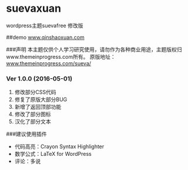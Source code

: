 # suevaxuan
wordpress主题suevafree 修改版

##demo
www.qinshaoxuan.com

###声明
本主题仅供个人学习研究使用，请勿作为各种商业用途，主题版权归www.themeinprogress.com所有。
原版地址：www.themeinprogress.com/sueva/

### Ver 1.0.0 (2016-05-01)
1. 修改部分CSS代码
2. 修复了原版大部分BUG
3. 新增了返回顶部功能
4. 修改了部分图标
5. 汉化了部分文本

###建议使用插件
* 代码高亮：Crayon Syntax Highlighter
* 数学公式：LaTeX for WordPress
* 评论：多说
